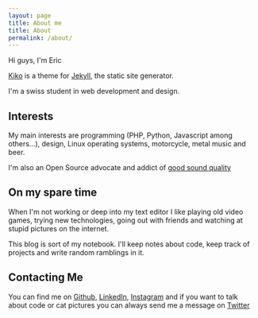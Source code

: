```yaml
---
layout: page
title: About me
title: About
permalink: /about/
---
```


Hi guys, I'm Eric
<p class="lead"><a href="http://github.com/gfjaru/Kiko">Kiko</a> is a theme for <a href="http://jekyllrb.com">Jekyll</a>, the static site generator.</p>

I'm a swiss student in web development and design.

## Interests

My main interests are programming (PHP, Python, Javascript among others...), design, Linux operating systems, motorcycle, metal music and beer.

I'm also an Open Source advocate and addict of [good sound quality](http://beatssuck.com/?page_id=17)

## On my spare time

When I'm not working or deep into my text editor I like playing old video games, trying new technologies, going out with friends and watching at stupid pictures on the internet.

This blog is sort of my notebook. I'll keep notes about code, keep track of projects and write random ramblings in it.

## Contacting Me

You can find me on [Github](https://github.com/EricDupertuis), [LinkedIn](https://ch.linkedin.com/in/eric-dupertuis-92470193), [Instagram](https://instagram.com/ericdupertuis/) and if you want to talk about code or cat pictures you can always send me a message on [Twitter](https://twitter.com/dupertuiseric)
